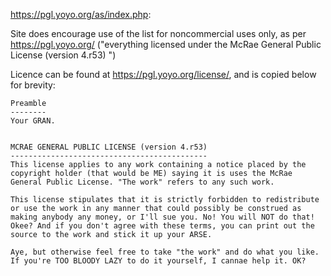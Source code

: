 <https://pgl.yoyo.org/as/index.php>:

Site does encourage use of the list for noncommercial uses only, as per
https://pgl.yoyo.org/ ("everything licensed under the McRae General Public
License (version 4.r53) ")

Licence can be found at https://pgl.yoyo.org/license/, and is copied below
for brevity:


    Preamble
    --------
    Your GRAN.


    MCRAE GENERAL PUBLIC LICENSE (version 4.r53)
    --------------------------------------------
    This license applies to any work containing a notice placed by the
    copyright holder (that would be ME) saying it is uses the McRae
    General Public License. "The work" refers to any such work.

    This license stipulates that it is strictly forbidden to redistribute
    or use the work in any manner that could possibly be construed as
    making anybody any money, or I'll sue you. No! You will NOT do that!
    Okee? And if you don't agree with these terms, you can print out the
    source to the work and stick it up your ARSE.

    Aye, but otherwise feel free to take "the work" and do what you like.
    If you're TOO BLOODY LAZY to do it yourself, I cannae help it. OK?
